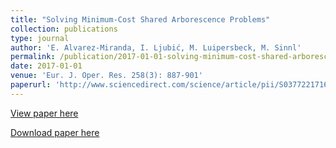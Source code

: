 ```yaml
---
title: "Solving Minimum-Cost Shared Arborescence Problems"
collection: publications
type: journal
author: 'E. Alvarez-Miranda, I. Ljubić, M. Luipersbeck, M. Sinnl'
permalink: /publication/2017-01-01-solving-minimum-cost-shared-arborescence-problems
date: 2017-01-01
venue: 'Eur. J. Oper. Res. 258(3): 887-901'
paperurl: 'http://www.sciencedirect.com/science/article/pii/S0377221716309109'
---
```

[View paper here](http://www.sciencedirect.com/science/article/pii/S0377221716309109)

[Download paper here]({{site.url}}/docs/publications/MKLSTP-main.pdf)
